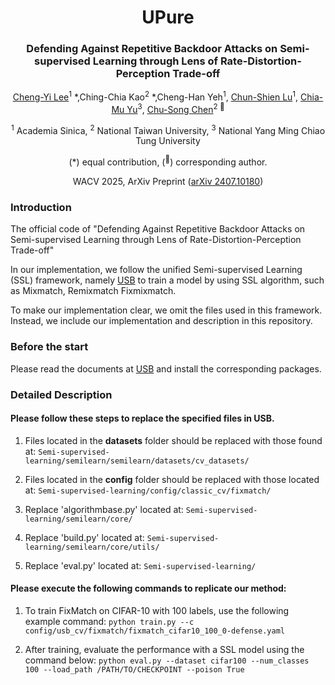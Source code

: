 <div align="center">
<h1>UPure</h1>
<h3>Defending Against Repetitive Backdoor Attacks on Semi-supervised Learning through Lens of Rate-Distortion-Perception Trade-off</h3>

[Cheng-Yi Lee](https://scholar.google.com.tw/citations?hl=en&user=rChf7L4AAAAJ)<sup>1</sup> \*,Ching-Chia Kao<sup>2</sup> \*,Cheng-Han Yeh<sup>1</sup>, [Chun-Shien Lu](https://scholar.google.com.tw/citations?user=3iOHvUAAAAAJ&hl=en&oi=ao)<sup>1</sup>, [Chia-Mu Yu](https://scholar.google.com.tw/citations?user=dW4W4isAAAAJ&hl=en&oi=ao)<sup>3</sup>, [Chu-Song Chen](https://scholar.google.com.tw/citations?user=WKk6fIQAAAAJ&hl=en&oi=ao)<sup>2 :email:</sup>

<sup>1</sup> Academia Sinica, <sup>2</sup> National Taiwan University,  <sup>3</sup> National Yang Ming Chiao Tung University

(\*) equal contribution, (<sup>:email:</sup>) corresponding author.

WACV 2025, ArXiv Preprint ([arXiv 2407.10180](https://arxiv.org/abs/2407.10180))

</div>

### Introduction
The official code of "Defending Against Repetitive Backdoor Attacks on Semi-supervised Learning through Lens of Rate-Distortion-Perception Trade-off"

In our implementation, we follow the unified Semi-supervised Learning (SSL) framework, namely [USB](https://github.com/microsoft/Semi-supervised-learning) to train a model by using SSL algorithm, such as Mixmatch, Remixmatch Fixmixmatch.

To make our implementation clear, we omit the files used in this framework. Instead, we include our implementation and description in this repository.

### Before the start
Please read the documents at [USB](https://github.com/microsoft/Semi-supervised-learning) and install the corresponding packages.

### Detailed Description
#### Please follow these steps to replace the specified files in USB.
1. Files located in the **datasets** folder should be replaced with those found at:
```Semi-supervised-learning/semilearn/semilearn/datasets/cv_datasets/```

2. Files located in the **config** folder should be replaced with those located at:
```Semi-supervised-learning/config/classic_cv/fixmatch/```

3. Replace 'algorithmbase.py' located at:
```Semi-supervised-learning/semilearn/core/```

4. Replace 'build.py' located at:
```Semi-supervised-learning/semilearn/core/utils/```

5. Replace 'eval.py' located at:
```Semi-supervised-learning/```

#### Please execute the following commands to replicate our method:
1. To train FixMatch on CIFAR-10 with 100 labels, use the following example command:
```python train.py --c config/usb_cv/fixmatch/fixmatch_cifar10_100_0-defense.yaml```

2. After training, evaluate the performance with a SSL model using the command below:
```python eval.py --dataset cifar100 --num_classes 100 --load_path /PATH/TO/CHECKPOINT --poison True```

